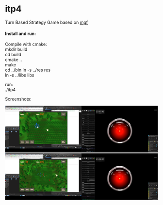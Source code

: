 # itp4
Turn Based Strategy Game based on [mgf](https://github.com/emperorofmars/mgf)


#### Install and run:
Compile with cmake:<br>
mkdir build<br>
cd build<br>
cmake ..<br>
make<br>
cd ../bin
ln -s ../res res<br>
ln -s ../libs libs<br>

run:<br>
./itp4

Screenshots:

![](doc/itp4_01.png)
![](doc/itp4_02.png)
